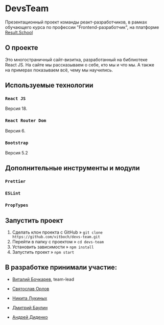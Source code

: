 # DevsTeam

Презентационный проект команды реакт-разработчиков, в рамках обучающего курса по профессии "Frontend-разработчик", на платформе [Result.School](https://result.school/)

## О проекте

Это многостраничный сайт-визитка, разработанный на библиотеке React JS. На сайте мы рассказываем о себе, кто мы и что мы. А также на примерах показываем всё, чему мы научились.

## Используемые технологии

### `React JS`

Версия 18.

### `React Router Dom`

Версия 6.

### `Bootstrap`

Версия 5.2

## Дополнительные инструменты и модули

### `Prettier`

### `ESLint`

### `PropTypes`

## Запустить проект
1. Сделать клон проекта с GitHub » 
 `git clone https://github.com/vitboch/devs-team.git`
2. Перейти в папку с проектом » `cd devs-team`
3. Установить зависимости »
 `npm install`
4. Запустить проект »
 `npm start`

## В разработке принимали участие:

* [Виталий Бочкарев](https://github.com/vitboch), team-lead

* [Святослав Орлов](https://github.com/orlov11)

* [Никита Лукиных](https://github.com/NikaLuki)

* [Дмитрий Баулин](https://github.com/nonfermata)

* [Андрей Диденко](https://github.com/AndreyDid)

